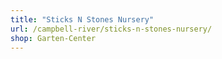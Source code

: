 ```yaml
---
title: "Sticks N Stones Nursery"
url: /campbell-river/sticks-n-stones-nursery/
shop: Garten-Center
---
```

